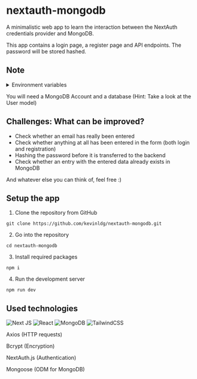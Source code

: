 # nextauth-mongodb

A minimalistic web app to learn the interaction between the NextAuth credentials provider and MongoDB.

This app contains a login page, a register page and API endpoints. The password will be stored hashed.

## Note

<details>
  <br/>
  <summary>Environment variables</summary>
  
  ```
  MONGODB_URI = mongodb://username:password@clustername-shard-00-00.mongodb.net:27017/mydatabase (example)
  NEXTAUTH_SECRET = Randomized string
  ```
</details>

You will need a MongoDB Account and a database (Hint: Take a look at the User model)

## Challenges: What can be improved?

- Check whether an email has really been entered
- Check whether anything at all has been entered in the form (both login and registration)
- Hashing the password before it is transferred to the backend
- Check whether an entry with the entered data already exists in MongoDB

And whatever else you can think of, feel free :)

## Setup the app

1. Clone the repository from GitHub
```
git clone https://github.com/kevinldg/nextauth-mongodb.git
```
2. Go into the repository
```
cd nextauth-mongodb
```
3. Install required packages
```
npm i
```
4. Run the development server
```
npm run dev
```

## Used technologies

![Next JS](https://img.shields.io/badge/Next-black?style=for-the-badge&logo=next.js&logoColor=white)
![React](https://img.shields.io/badge/react-%2320232a.svg?style=for-the-badge&logo=react&logoColor=%2361DAFB)
![MongoDB](https://img.shields.io/badge/MongoDB-%234ea94b.svg?style=for-the-badge&logo=mongodb&logoColor=white)
![TailwindCSS](https://img.shields.io/badge/tailwindcss-%2338B2AC.svg?style=for-the-badge&logo=tailwind-css&logoColor=white)

Axios (HTTP requests)

Bcrypt (Encryption)

NextAuth.js (Authentication)

Mongoose (ODM for MongoDB)
